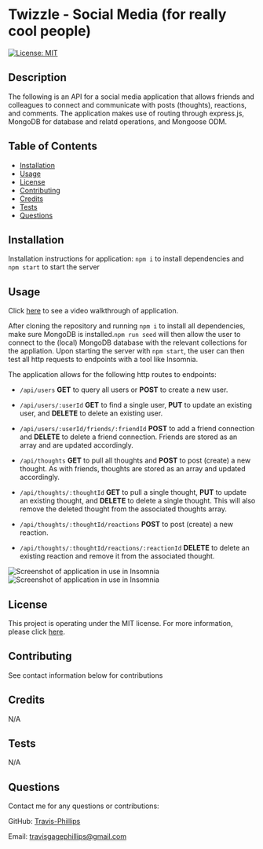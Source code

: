 # Twizzle - Social Media (for really cool people)
[![License: MIT](https://img.shields.io/badge/License-MIT-yellow.svg)](https://opensource.org/licenses/MIT)

## Description
The following is an API for a social media application that allows friends and colleagues to connect and communicate with posts (thoughts), reactions, and comments. The application makes use of routing through express.js, MongoDB for database and relatd operations, and Mongoose ODM.  


## Table of Contents
* [Installation](#installation)
* [Usage](#usage)
* [License](#license)
* [Contributing](#contributing)
* [Credits](#credits)
* [Tests](#tests)
* [Questions](#questions)

## Installation
Installation instructions for application:
`npm i` to install dependencies and `npm start` to start the server

## Usage

Click [here](https://drive.google.com/file/d/1nuc7eYftvj0fg8iZKi_nfuyUByQpLwGn/view?usp=drive_link) to see a video walkthrough of application.

After cloning the repository and running `npm i` to install all dependencies, make sure MongoDB is installed.`npm run seed` will then allow the user to connect to the (local) MongoDB database with the relevant collections for the appliation. Upon starting the server with `npm start`, the user can then test all http requests to endpoints with a tool like Insomnia.

The application allows for the following http routes to endpoints:

* `/api/users` **GET** to query all users or **POST** to create a new user.

* `/api/users/:userId` **GET** to find a single user, **PUT** to update an existing user, and **DELETE** to delete an existing user.

* `/api/users/:userId/friends/:friendId` **POST** to add a friend connection and **DELETE** to delete a friend connection. Friends are stored as an array and are updated accordingly.

* `/api/thoughts` **GET** to pull all thoughts and **POST** to post (create) a new thought. As with friends, thoughts are stored as an array and updated accordingly.

* `/api/thoughts/:thoughtId` **GET** to pull a single thought, **PUT** to update an existing thought, and **DELETE** to delete a single thought. This will also remove the deleted thought from the associated thoughts array.

* `/api/thoughts/:thoughtId/reactions` **POST** to post (create) a new reaction.

* `/api/thoughts/:thoughtId/reactions/:reactionId` **DELETE** to delete an existing reaction and remove it from the associated thought.

![Screenshot of application in use in Insomnia](/assets/images/Screenshot%202024-09-21%20at%203.12.47 PM.png)
![Screenshot of application in use in Insomnia](/assets/images/Screenshot%202024-09-21%20at%203.12.57 PM.png)

## License
This project is operating under the MIT license.  For more information, please click [here](https://opensource.org/license/mit).

## Contributing
See contact information below for contributions

## Credits
N/A

## Tests
N/A

## Questions
Contact me for any questions or contributions:

GitHub: [Travis-Phillips](https://github.com/Travisgage)

Email: travisgagephillips@gmail.com
